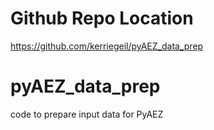 # Github Repo Location
https://github.com/kerriegeil/pyAEZ_data_prep

# pyAEZ_data_prep
code to prepare input data for PyAEZ


